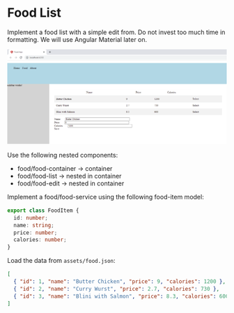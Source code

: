 # Food List

Implement a food list with a simple edit from. Do not invest too much time in formatting. We will use Angular Material later on.

![food-list](_images/food-list.png)

Use the following nested components:

- food/food-container -> container
- food/food-list -> nested in container
- food/food-edit -> nested in container

Implement a food/food-service using the following food-item model:

```typescript
export class FoodItem {
  id: number;
  name: string;
  price: number;
  calories: number;
}
```

Load the data from `assets/food.json`:

```json
[
  { "id": 1, "name": "Butter Chicken", "price": 9, "calories": 1200 },
  { "id": 2, "name": "Curry Wurst", "price": 2.7, "calories": 730 },
  { "id": 3, "name": "Blini with Salmon", "price": 8.3, "calories": 600 }
]
```